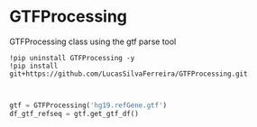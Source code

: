 # GTFProcessing
GTFProcessing class using the gtf parse tool
```
!pip uninstall GTFProcessing -y
!pip install git+https://github.com/LucasSilvaFerreira/GTFProcessing.git
```
```python


gtf = GTFProcessing('hg19.refGene.gtf')
df_gtf_refseq = gtf.get_gtf_df()

```
